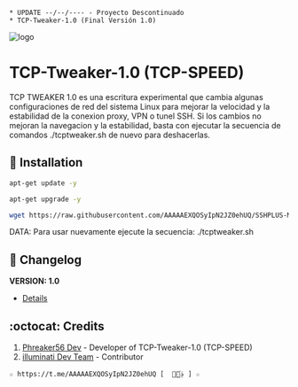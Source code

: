 ﻿```
* UPDATE --/--/---- - Proyecto Descontinuado
* TCP-Tweaker-1.0 (Final Versión 1.0)
```
![logo](https://github.com/AAAAAEXQOSyIpN2JZ0ehUQ/SSHPLUS-MANAGER-FREE/blob/master/Imagenes/TCP_Tweaker_TCP_SPEED.jpg)

# TCP-Tweaker-1.0 (TCP-SPEED)
TCP TWEAKER 1.0 es una escritura experimental que cambia algunas configuraciones de red del sistema 
Linux para mejorar la velocidad y la estabilidad de la conexion proxy, VPN o tunel 
SSH. Si los cambios no mejoran la navegacion y la estabilidad, basta con ejecutar 
la secuencia de comandos ./tcptweaker.sh de nuevo para deshacerlas.

## :book: Installation
```bash
apt-get update -y
```
```bash
apt-get upgrade -y
```
```bash
wget https://raw.githubusercontent.com/AAAAAEXQOSyIpN2JZ0ehUQ/SSHPLUS-MANAGER-FREE/master/Install/TCP-Speed/tcptweaker.sh && chmod +x tcptweaker.sh && ./tcptweaker.sh
```
DATA: Para usar nuevamente ejecute la secuencia: ./tcptweaker.sh

## :scroll: Changelog
**VERSION: 1.0**
* [Details](https://raw.githubusercontent.com/AAAAAEXQOSyIpN2JZ0ehUQ/SSHPLUS-MANAGER-FREE/master/Install/TCP-Speed/versao)

## :octocat: Credits
1. [Phreaker56 Dev](https://t.me/Phreaker56) - Developer of TCP-Tweaker-1.0 (TCP-SPEED)
2. [illuminati Dev Team](https://t.me/AAAAAEXQOSyIpN2JZ0ehUQ) - Contributor 
```
☆ https://t.me/AAAAAEXQOSyIpN2JZ0ehUQ [  ⃘⃤꙰✰ ] ☆
```
